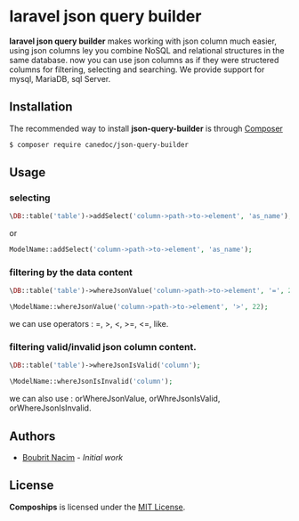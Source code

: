 laravel json query builder
==========

**laravel json query builder** makes working with json column much easier, using json columns ley you combine NoSQL and relational structures in the same database. now you can use json columns as if they were structered columns for filtering, selecting and searching.
We provide support for mysql, MariaDB, sql Server. 




## Installation

The recommended way to install **json-query-builder** is through [Composer](http://getcomposer.org/)

```bash
$ composer require canedoc/json-query-builder
```
## Usage

### selecting
```php
\DB::table('table')->addSelect('column->path->to->element', 'as_name');
```
or 
```php
ModelName::addSelect('column->path->to->element', 'as_name');
```

### filtering by the data content 
```php
\DB::table('table')->whereJsonValue('column->path->to->element', '=', 22);
```

```php
\ModelName::whereJsonValue('column->path->to->element', '>', 22);
```

we can use operators : =, >, <, >=, <=, like.

### filtering valid/invalid json column content.

```php
\DB::table('table')->whereJsonIsValid('column');
```

```php
\ModelName::whereJsonIsInvalid('column');
```

we can also use : orWhereJsonValue, orWhreJsonIsValid, orWhereJsonIsInvalid.


## Authors

* [Boubrit Nacim](https://github.com/canedoc) - *Initial work*


## License

**Compoships** is licensed under the [MIT License](http://opensource.org/licenses/MIT).
